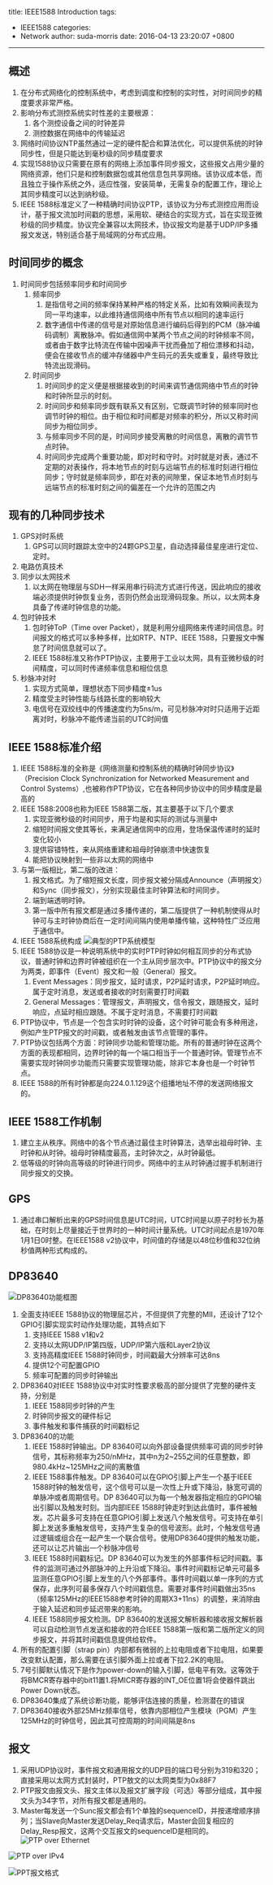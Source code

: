title: IEEE1588 Introduction
tags:
  - IEEE1588
categories:
  - Network
author: suda-morris
date: 2016-04-13 23:20:07 +0800
---
## 概述
1. 在分布式网络化的控制系统中，考虑到调度和控制的实时性，对时间同步的精度要求非常严格。
2. 影响分布式测控系统实时性差的主要根源：
	1. 各个测控设备之间的时钟差异
	2. 测控数据在网络中的传输延迟
3. 网络时间协议NTP虽然通过一定的硬件配合和算法优化，可以提供系统的时钟同步性，但是只能达到毫秒级的同步精度要求
4. 实现1588协议只需要在原有的网络上添加事件同步报文，这些报文占用少量的网络资源，他们只是和控制数据包或其他信息包共享网络。该协议成本低，而且独立于操作系统之外，适应性强，安装简单，无需复杂的配置工作，理论上其同步精度可以达到纳秒级。
5. IEEE 1588标准定义了一种精确时间协议PTP，该协议为分布式测控应用而设计，基于报文流加时间戳的思想，采用软、硬结合的实现方式，旨在实现亚微秒级的同步精度。协议完全兼容以太网技术，协议报文均是基于UDP/IP多播报文发送，特别适合基于局域网的分布式应用。

## 时间同步的概念
1. 时间同步包括频率同步和时间同步
	1. 频率同步
		1. 是指信号之间的频率保持某种严格的特定关系，比如有效瞬间表现为同一平均速率，以此维持通信网络中所有节点以相同的速率运行
		2. 数字通信中传递的信号是对原始信息进行编码后得到的PCM（脉冲编码调制）离散脉冲。假如通信网中某两个节点之间的时钟频率不同，或者由于数字比特流在传输中因噪声干扰而叠加了相位漂移和抖动，便会在接收节点的缓冲存储器中产生码元的丢失或重复，最终导致比特流出现滑码。
	2. 时间同步
		1. 时间同步的定义便是根据接收到的时间来调节通信网络中节点的时钟和时钟所显示的时刻。
		2. 时间同步和频率同步既有联系又有区别，它既调节时钟的频率同时也调节时钟的相位。由于相位和时间都是对频率的积分，所以又称时间同步为相位同步。
		3. 与频率同步不同的是，时间同步接受离散的时间信息，离散的调节节点时钟。
		4. 时间同步完成两个重要功能，即对时和守时。对时就是对表，通过不定期的对表操作，将本地节点的时刻与远端节点的标准时刻进行相位同步；守时就是频率同步，即在对表的间隙里，保证本地节点时刻与远端节点的标准时刻之间的偏差在一个允许的范围之内

## 现有的几种同步技术
1. GPS对时系统
	1. GPS可以同时跟踪太空中的24颗GPS卫星，自动选择最佳星座进行定位、定时。
2. 电路仿真技术
3. 同步以太网技术
	1. 以太网在物理层与SDH一样采用串行码流方式进行传送，因此响应的接收端必须提供时钟恢复业务，否则仍然会出现滑码现象。所以，以太网本身具备了传递时钟信息的功能。
4. 包时钟技术
	1. 包时钟ToP（Time over Packet），就是利用分组网络来传递时间信息。时间报文的格式可以多种多样，比如RTP、NTP、IEEE 1588，只要报文中懈怠了时间信息就可以了。
	2. IEEE 1588标准又称作PTP协议，主要用于工业以太网，具有亚微秒级的时间精度，可以同时传递频率信息和相位信息
5. 秒脉冲对时
	1. 实现方式简单，理想状态下同步精度±1us
	2. 精度受主时钟性能与线路长度的影响较大
	3. 电信号在双绞线中的传播速度约为5ns/m，可见秒脉冲对时只适用于近距离对时，秒脉冲不能传递当前的UTC时间值

## IEEE 1588标准介绍
1. IEEE 1588标准的全称是《网络测量和控制系统的精确时钟同步协议》（Precision Clock Synchronization for Networked Measurement and Control Systems）,也被称作PTP协议，它在各种同步协议中的同步精度是最高的
2. IEEE 1588:2008也称为IEEE 1588第二版，其主要基于以下几个要求
	1. 实现亚微秒级的时间同步，用于均是和实际的测试与测量中
	2. 缩短时间报文使其等长，来满足通信网中的应用，登场保温传递时的延时变化较小
	3. 提供容错特性，来从网络重建和祖母时钟崩溃中快速恢复
	4. 能把协议映射到一些非以太网的网络中
3. 与第一版相比，第二版的改进：
	1. 报文格式。为了缩短报文长度，同步报文被分隔成Announce（声明报文）和Sync（同步报文），分别实现最佳主时钟算法和时间同步。
	2. 端到端透明时钟。
	3. 第一版中所有报文都是通过多播传递的，第二版提供了一种机制使得从时钟可与主时钟协商后在一定时间间隔内使用单播传输，这种特性广泛应用于通信中。
4. IEEE 1588系统构成
![典型的PTP系统模型](http://i.imgur.com/yGeFBPc.png)
5. IEEE 1588协议是一种说明系统中的实时PTP时钟如何相互同步的分布式协议，普通时钟和边界时钟被组织在一个主从同步层次中。PTP协议中的报文分为两类，即事件（Event）报文和一般（General）报文。
	1. Event Messages：同步报文，延时请求，P2P延时请求，P2P延时响应。属于定时消息，发送或者接收的时刻需要打时间戳
	2. General Messages：管理报文，声明报文，信令报文，跟随报文，延时响应，点延时相应跟随。不属于定时消息，不需要打时间戳
6. PTP协议中，节点是一个包含实时时钟的设备，这个时钟可能会有多种用途，例如产生PTP报文的时间戳，或者触发由该节点管理的事件。
7. PTP协议包括两个方面：时钟同步功能和管理功能。所有的普通时钟在这两个方面的表现都相同，边界时钟的每一个端口相当于一个普通时钟。管理节点不需要实现时钟同步功能而只需要实现管理功能，除非它本身也是一个时钟节点。
8. IEEE 1588的所有时钟都是向224.0.1.129这个组播地址不停的发送网络报文的。

## IEEE 1588工作机制
1. 建立主从秩序。网络中的各个节点通过最佳主时钟算法，选举出祖母时钟、主时钟和从时钟。祖母时钟精度最高，主时钟次之，从时钟最低。
2. 低等级的时钟向高等级的时钟进行同步。网络中的主从时钟通过握手机制进行同步报文的交换。

## GPS
1. 通过串口解析出来的GPS时间信息是UTC时间，UTC时间是以原子时秒长为基础，在时刻上尽量接近于世界时的一种时间计量系统。UTC时间起点是1970年1月1日0时整。在IEEE1588 v2协议中，时间值的存储是以48位秒值和32位纳秒值两种形式构成的。

## DP83640
![DP83640功能框图](http://i.imgur.com/DdVpWWZ.png)

1. 全面支持IEEE 1588协议的物理层芯片，不但提供了完整的MII，还设计了12个GPIO引脚实现实时动作处理功能，其特点如下
	1. 支持IEEE 1588 v1和v2
	2. 支持以太网UDP/IP第四版，UDP/IP第六版和Layer2协议
	3. 支持高精度IEEE 1588时钟同步，时间戳最大分辨率可达8ns
	4. 提供12个可配置GPIO
	5. 频率可配置的同步时钟输出
2. DP83640对IEEE 1588协议中对实时性要求极高的部分提供了完整的硬件支持，分别是
	1. IEEE 1588同步时钟的产生
	2. 时钟同步报文的硬件标记
	3. 事件触发和事件捕获的时间戳标记
3. DP83640的功能
	1. IEEE 1588时钟输出。DP 83640可以向外部设备提供频率可调的同步时钟信号，其标称频率为250/nMHz，其中n为2~255之间的任意整数，即980.4kHz~125MHz之间的离散值
	2. IEEE 1588事件触发。DP 83640可以在GPIO引脚上产生一个基于IEEE 1588时钟的触发信号，这个信号可以是一次性上升或下降沿，脉宽可调的单脉冲或者周期信号。DP 83640可以为每一个触发器指定相应的GPIO输出引脚以及触发时刻。当内部IEEE 1588时钟走时到达此值时，事件被触发。芯片最多可支持在任意GPIO引脚上发送八个触发信号。可支持在单引脚上发送多重触发信号，支持产生复杂的信号波形。此时，个触发信号通过逻辑或组合在一起产生一个联合信号。使用DP83640提供的触发功能，还可以让芯片输出一个秒脉冲信号
	3. IEEE 1588时间戳标记。DP 83640可以为发生的外部事件标记时间戳。事件的监测可通过外部脉冲的上升沿或下降沿。事件时间戳标记单元可最多监测任意GPIO引脚上发生的八个外部事件。事件时间戳以单一序列的方式保存，此序列可最多保存八个时间戳信息。需要对事件时间戳做出35ns（频率125MHz的IEEE1588参考时钟的周期X3+11ns）的调整，来消除由于输入延迟和同步延迟带来的影响。
	4. IEEE 1588同步报文检测。DP 83640的发送报文解析器和接收报文解析器可以自动检测节点发送和接收的符合IEEE 1588第一版和第二版所定义的同步报文，并将其时间戳信息提供给软件。
4. 所有的配置引脚（strap pin）内部都有微弱的上拉电阻或者下拉电阻，如果要改变默认配置，那么需要在该引脚外面上拉或者下拉2.2K的电阻。
5. 7号引脚默认情况下是作为power-down的输入引脚，低电平有效。这等效于将BMCR寄存器中的bit11置1.将MICR寄存器的INT_OE位置1将会使器件跳出Power Down状态。
6. DP83640集成了系统诊断功能，能够评估连接的质量，检测潜在的错误
7. DP83640接收外部25MHz频率信号，依靠内部相位产生模块（PGM）产生125MHz的时钟信号，因此其可控周期的时间间隔是8ns

## 报文
1. 采用UDP协议时，事件报文和通用报文的UDP目的端口号分别为319和320；直接采用以太网方式封装时，PTP敖文的以太网类型为0x88F7
2. PTP报文由报文头、报文主体以及报文扩展字段（可选）等部分组成，其中报文头为34字节，对所有报文都是通用的。
3. Master每发送一个Sunc报文都会有1个单独的sequenceID，并按递增顺序排列；当Slave向Master发送Delay_Req请求后，Master会回复相应的Delay_Resp报文，这两个交互报文的sequenceID是相同的。
![PTP over Ethernet](http://i.imgur.com/5tcXX9V.png)

![PTP over IPv4](http://i.imgur.com/vlsFEfM.png)

![PPT报文格式](http://i.imgur.com/N3ib4Lw.png)